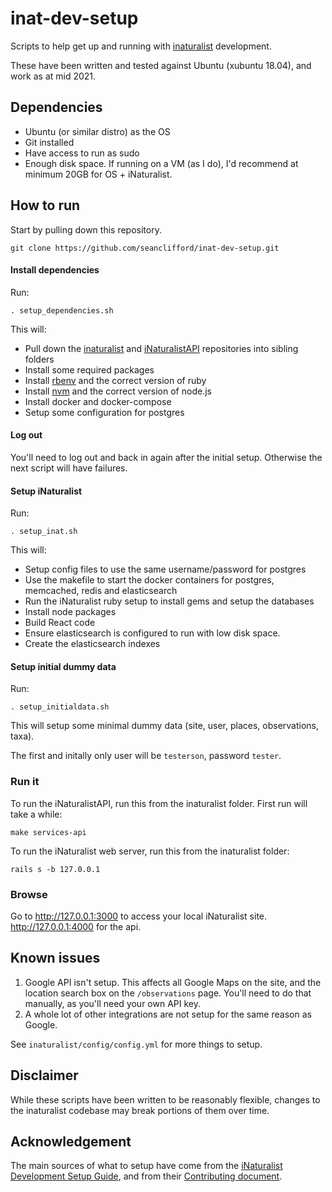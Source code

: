 # inat-dev-setup

Scripts to help get up and running with [inaturalist](https://github.com/inaturalist/inaturalist) development.

These have been written and tested against Ubuntu (xubuntu 18.04), and work as at mid 2021. 

## Dependencies
- Ubuntu (or similar distro) as the OS
- Git installed
- Have access to run as sudo
- Enough disk space. If running on a VM (as I do), I'd recommend at minimum 20GB for OS + iNaturalist.

## How to run
Start by pulling down this repository.
```
git clone https://github.com/seanclifford/inat-dev-setup.git
```

#### Install dependencies
Run:
```
. setup_dependencies.sh
```
This will:
- Pull down the [inaturalist](https://github.com/inaturalist/inaturalist) and [iNaturalistAPI](https://github.com/inaturalist/iNaturalistAPI) repositories into sibling folders
- Install some required packages
- Install [rbenv](https://github.com/rbenv/rbenv) and the correct version of ruby
- Install [nvm](https://github.com/nvm-sh/nvm) and the correct version of node.js
- Install docker and docker-compose
- Setup some configuration for postgres

#### Log out
You'll need to log out and back in again after the initial setup. Otherwise the next script will have failures.

#### Setup iNaturalist
Run:
```
. setup_inat.sh
```
This will:
- Setup config files to use the same username/password for postgres
- Use the makefile to start the docker containers for postgres, memcached, redis and elasticsearch
- Run the iNaturalist ruby setup to install gems and setup the databases
- Install node packages
- Build React code
- Ensure elasticsearch is configured to run with low disk space. 
- Create the elasticsearch indexes

#### Setup initial dummy data
Run:
```
. setup_initialdata.sh
```
This will setup some minimal dummy data (site, user, places, observations, taxa).

The first and initally only user will be `testerson`, password `tester`.

### Run it
To run the iNaturalistAPI, run this from the inaturalist folder. First run will take a while:
```
make services-api
```
To run the iNaturalist web server, run this from the inaturalist folder:
```
rails s -b 127.0.0.1
```

### Browse
Go to http://127.0.0.1:3000 to access your local iNaturalist site. http://127.0.0.1:4000 for the api.

## Known issues
1. Google API isn't setup. This affects all Google Maps on the site, and the location search box on the `/observations` page. You'll need to do that manually, as you'll need your own API key.
2. A whole lot of other integrations are not setup for the same reason as Google. 

See `inaturalist/config/config.yml` for more things to setup.

## Disclaimer
While these scripts have been written to be reasonably flexible, changes to the inaturalist codebase may break portions of them over time.

## Acknowledgement
The main sources of what to setup have come from the [iNaturalist Development Setup Guide](https://github.com/inaturalist/inaturalist/wiki/Development-Setup-Guide), and from their [Contributing document](https://github.com/inaturalist/inaturalist/blob/main/CONTRIBUTING.md).
